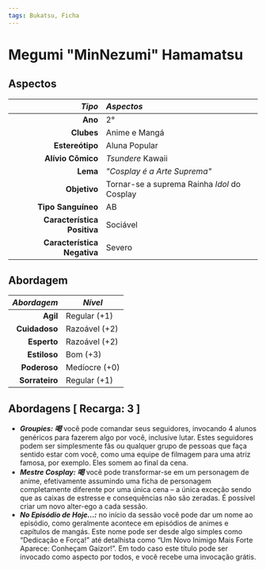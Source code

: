 ```yaml
---
tags: Bukatsu, Ficha
---
```


# Megumi "MinNezumi" Hamamatsu

## Aspectos

|                  ___Tipo___ | ___Aspectos___                               |
|----------------------------:|:---------------------------------------------|
|                     __Ano__ | 2°                                           |
|                  __Clubes__ | Anime e Mangá                                |
|             __Estereótipo__ | Aluna Popular                                |
|           __Alívio Cômico__ | _Tsundere_ Kawaii                            |
|                    __Lema__ | _"Cosplay é a Arte Suprema"_                 |
|                __Objetivo__ | Tornar-se a suprema Rainha _Idol_ do Cosplay |
|          __Tipo Sanguíneo__ | AB                                           |
| __Característica Positiva__ | Sociável                                     |
| __Característica Negativa__ | Severo                                       |

## Abordagem

| ___Abordagem___ | ___Nível___   |
|----------------:|---------------|
|        __Agil__ | Regular (+1)  |
|   __Cuidadoso__ | Razoável (+2) |
|     __Esperto__ | Razoável (+2) |
|    __Estiloso__ | Bom (+3)      |
|    __Poderoso__ | Medíocre (+0) |
|  __Sorrateiro__ | Regular (+1)  |

## Abordagens [ Recarga: 3 ]

+ ___Groupies: 喝___ você pode comandar seus seguidores, invocando 4 alunos genéricos para fazerem algo por você, inclusive lutar. Estes seguidores podem ser simplesmente fãs ou qualquer grupo de pessoas que faça sentido estar com você, como uma equipe de filmagem para uma atriz famosa, por exemplo. Eles somem ao final da cena.
+ ___Mestre Cosplay: 喝___ você pode transformar-se em um personagem de anime, efetivamente assumindo uma ficha de personagem completamente diferente por uma única cena – a única exceção sendo que as caixas de estresse e consequências não são zeradas. É possível criar um novo alter-ego a cada sessão.
+ ___No Episódio de Hoje...:___ no início da sessão você pode dar um nome ao episódio, como geralmente acontece em episódios de animes e capítulos de mangás. Este nome pode ser desde algo simples como “Dedicação e Força!” até detalhista como “Um Novo Inimigo Mais Forte Aparece: Conheçam Gaizor!”. Em todo caso este título pode ser invocado como aspecto por todos, e você recebe uma invocação grátis.

